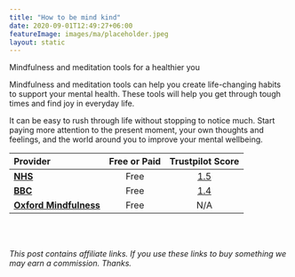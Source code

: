 ```yaml
---
title: "How to be mind kind"
date: 2020-09-01T12:49:27+06:00
featureImage: images/ma/placeholder.jpeg
layout: static
---
```


Mindfulness and meditation tools for a healthier you

Mindfulness and meditation tools can help you create life-changing habits to support your mental health. These tools will help you get through tough times and find joy in everyday life.

It can be easy to rush through life without stopping to notice much. Start paying more attention to the present moment, your own thoughts and feelings, and the world around you to improve your mental wellbeing.

| Provider      | Free or Paid  |  Trustpilot Score  |
| :-----------          | :--------------:      |  :--------------:         |
| [**NHS**](https://www.nhs.uk/mental-health/self-help/tips-and-support/mindfulness/) | Free | [1.5](https://uk.trustpilot.com/review/www.england.nhs.uk) | 
| [**BBC**](https://www.bbc.co.uk/programmes/m001817f) | Free | [1.4](https://uk.trustpilot.com/review/www.bbc.co.uk) | 
| [**Oxford Mindfulness**](https://www.oxfordmindfulness.org/free-online-mindfulness-course-sessions/) | Free | N/A
  

<br/><br/>

*This post contains affiliate links. If you use these links to buy something we may
earn a commission. Thanks.*






